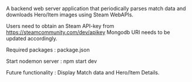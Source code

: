 A backend web server application that periodically parses match data and downloads Hero/Item images using Steam WebAPIs.

Users need to obtain an Steam API-key from https://steamcommunity.com/dev/apikey
Mongodb URI needs to be updated accordingly.

Required packages : package.json

Start nodemon server : npm start dev

Future functionality : Display Match data and Hero/Item Details. 
